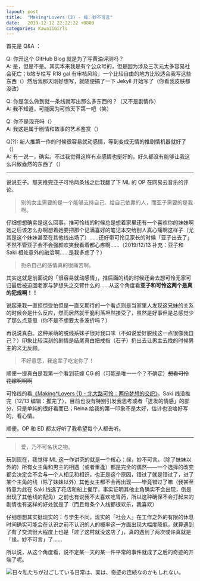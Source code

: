 ```yaml
---
layout: post
title:  "Making*Lovers (2) - 缘，妙不可言"
date:   2019-12-12 22:22:22 +0800
categories: KawaiiGirls
---
```

首先是 Q&A ：

Q: 你开这个 GitHub Blog 就是为了写黄油评测吗？<br /> A: 是，但是不是。其实本来我是有个公众号的，但是因为涉及三次元太多容易社会死亡；b站专栏写 R18 gal 有审核风险，一个比较自由的地方比较适合我写这些东西（）然后我那天刚好想写，就随便搞了一下 Jekyll 开始写了（你看我皮肤都没改）

Q: 你是怎么做到就一条线就写出那么多东西的？（又不是剧情作）<br /> A: 我不知道，可能因为可怜天下第一吧（笑）

Q: 你不是现充吗（）<br /> A: 我这是属于剧情和故事的艺术鉴赏（）

Q(?): 新人推第一作的时候很容易就动感情，等到变成无情的推剧情机器就好了（）<br /> A: 有一说一，确实。不过我觉得这样有点感情也挺好的，好久都没有能够让我这么兴致盎然的东西了（）

---

 

说说亚子。那天推完亚子可怜两条线之后我翻了下 ML 的 OP 在网易云音乐的评论。

> 别的女主需要的是一个能够支持自己、给自己依靠的人，而亚子需要的是我啊。

仔细想想确实是这么回事。推可怜线的时候总是想着家里还有一个喜欢你的妹妹啊她之后该怎么办啊想着她要把那个记满喜好的笔记本交给别人真心痛啊这样子（尤其是这个妹妹甚至在其他线出场了）……还好带可怜见家长的时候「亚子出去了」不然不管亚子会不会强颜欢笑我看着都心疼啊……（2019/12/13 补充：亚子和 Saki 相处意外的融洽啊……是我多虑了？）

> 扼杀自己的感情真的很痛苦啊。

其实这就是前面说的「很容易就动感情」，推后面的线的时候还会去想可怜无家可归最后被迫回老家与梦想失之交臂什么的……从这个角度看**亚子和可怜这两个是真的犯规啊！！**

说起来我一直担惊受怕但是一直又期待的一个看点则是当家里人发现这兄妹的关系的时候会是什么反应，然而居然就干脆利落坦然接受了，虽然是好事但是总感觉少了那么点意思（你不是不想要太多波折吗？）

再说说真白。这种呆萌的脱线系妹子很对我口味（不如说爱好脱线这一点很像我自己？）印象比较深刻的剧情是结尾真白把戒指（石子）扔出去让男主去找的时候男主的义无反顾。

> 不好意思，我这辈子吃定你了！

顺便一提真白是我第一个看到花嫁 CG 的（可能是唯一一个？不确定）~~想看可怜花嫁啊啊啊~~

可怜线的看[《Making\*Lovers (1) - 北大路可怜：两份梦想的交织》](https://yoro-chino.github.io/kawaiigirls/2019/12/08/ml-karen.html)。Saki 线没推完（12/13 编辑：推完了），目前也没有特别引发我思考或者「迸发的情感」的部分，只是单纯的很好看而已；Reina 给我的第一印象不是太好，估计也没啥好写的，看心情。

顺便，OP 和 ED 都太好听了我希望每个人都去听。

---

 

> 爱，乃不可名状之物。

玩到现在，我觉得 ML 这一作讲究的就是一个核心：缘，妙不可言。（除了妹妹以外的）所有女主角和男主的相遇（或者重逢）都是完全的偶然——一个选择的改变都会决定会不会与一个人相见和相识。也正是这个原因，错过了就是错过了，进了某个主角的线（除了妹妹以外）其他女主都不会再出现——毕竟错过了嘛（我甚至特意为此在 Saki 线选了花店和船上餐厅，事实证明其他主角确实不会出现，倒是出现了其他线的配角）之前也有说我不太喜欢吃胃药，所以这种确保不会打起来的剧情也有这样的好处就是了（而且每条个人线都很欢乐，我喜欢）

仔细想想其实挺现实的：与学生不同，现实的「社会人」在工作之外的有限的休息时间确实可能会在认识之前不认识的人的概率这一方面出现大幅度降低，就算遇到了有了交流很大程度上也是「过了这村就没这店了」，真的遇到了两次或许真就是「缘，妙不可言」了……

所以说，从这个角度看，说不定某一天的某一件平常的事件就成了之后的奇迹的开端了呢。

![日々私たちが过ごしている日常は、実は、奇迹の连続なのかもしれない。](https://i.loli.net/2019/12/11/3KSc74IXNOYj9Mo.png)
